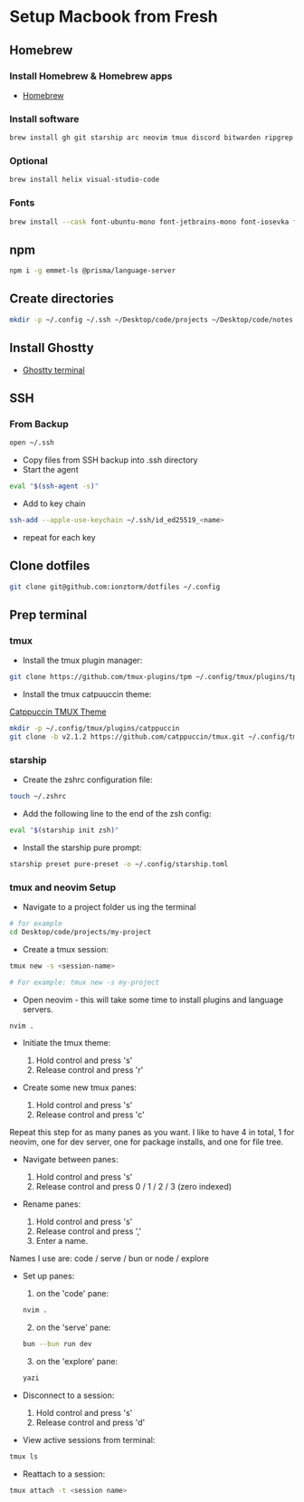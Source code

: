 # Setup Macbook from Fresh

## Homebrew

### Install Homebrew & Homebrew apps

- [Homebrew](https://brew.sh/)

### Install software

```zsh
brew install gh git starship arc neovim tmux discord bitwarden ripgrep lazygit node bruno biome oven-sh/bun/bun yazi typescript python go vscode-langservers-extracted typescript-language-server gopls tailwindcss-language-server fzf fd
```

### Optional

```zsh
brew install helix visual-studio-code
```

### Fonts

```zsh
brew install --cask font-ubuntu-mono font-jetbrains-mono font-iosevka font-inconsolata font-fira-code font-roboto-mono font-source-code-pro font-azeret-mono font-cascadia-code font-maple font-monaspace font-geist-mono-nerd-font font-anonymous-pro
```

## npm

```zsh
npm i -g emmet-ls @prisma/language-server
```

## Create directories

```zsh
mkdir -p ~/.config ~/.ssh ~/Desktop/code/projects ~/Desktop/code/notes ~/Desktop/code/courses
```

## Install Ghostty

- [Ghostty terminal](https://github.com/mitchellh/ghostty)

## SSH

### From Backup

```zsh
open ~/.ssh
```

- Copy files from SSH backup into .ssh directory
- Start the agent

```zsh
eval "$(ssh-agent -s)"
```

- Add to key chain

```zsh
ssh-add --apple-use-keychain ~/.ssh/id_ed25519_<name>
```

- repeat for each key

## Clone dotfiles

```zsh
git clone git@github.com:ionztorm/dotfiles ~/.config
```

## Prep terminal

### tmux

- Install the tmux plugin manager:

```zsh
git clone https://github.com/tmux-plugins/tpm ~/.config/tmux/plugins/tpm
```

- Install the tmux catpuuccin theme:

[Catppuccin TMUX Theme](https://github.com/catppuccin/tmux)

```zsh
mkdir -p ~/.config/tmux/plugins/catppuccin
git clone -b v2.1.2 https://github.com/catppuccin/tmux.git ~/.config/tmux/plugins/catppuccin/tmux
```

### starship

- Create the zshrc configuration file:

```zsh
touch ~/.zshrc
```

- Add the following line to the end of the zsh config:

```zsh
eval "$(starship init zsh)"
```

- Install the starship pure prompt:

```zsh
starship preset pure-preset -o ~/.config/starship.toml
```

### tmux and neovim Setup

- Navigate to a project folder us ing the terminal

```zsh
# for example
cd Desktop/code/projects/my-project
```

- Create a tmux session:

```zsh
tmux new -s <session-name>

# For example: tmux new -s my-project
```

- Open neovim - this will take some time to install plugins and language servers.

```zsh
nvim .
```

- Initiate the tmux theme:

  1) Hold control and press 's'
  2) Release control and press 'r'

- Create some new tmux panes:

  1) Hold control and press 's'
  2) Release control and press 'c'

Repeat this step for as many panes as you want. I like to have 4 in total, 1 for neovim, one for dev server, one for package installs, and one for file tree.

- Navigate between panes:

  1) Hold control and press 's'
  2) Release control and press 0 / 1 / 2 / 3 (zero indexed)

- Rename panes:

  1) Hold control and press 's'
  2) Release control and press ','
  3) Enter a name.

Names I use are: code / serve / bun or node / explore

- Set up panes:

  1) on the 'code' pane:

  ```zsh
  nvim .
  ```

  2) on the 'serve' pane:

  ```zsh
  bun --bun run dev
  ```

  3) on the 'explore' pane:

  ```zsh
  yazi
  ```

- Disconnect to a session:

  1) Hold control and press 's'
  2) Release control and press 'd'

- View active sessions from terminal:

```zsh
tmux ls
```

- Reattach to a session:

```zsh
tmux attach -t <session name>
```
